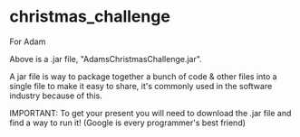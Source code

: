# christmas_challenge
For Adam

Above is a .jar file, "AdamsChristmasChallenge.jar". 

A jar file is way to package together a bunch of code & other files into a single file to make it easy to share, it's commonly used in the software industry because of this. 

IMPORTANT: To get your present you will need to download the .jar file and find a way to run it! (Google is every programmer's best friend) 
